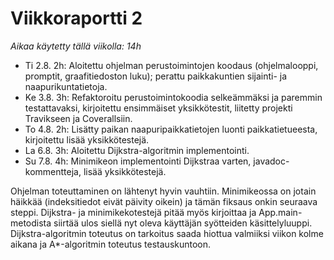 # Viikkoraportti 2

_Aikaa käytetty tällä viikolla: 14h_

- Ti 2.8. 2h: Aloitettu ohjelman perustoimintojen koodaus (ohjelmalooppi, promptit, graafitiedoston luku); 
perattu paikkakuntien sijainti- ja naapurikuntatietoja.
- Ke 3.8. 3h: Refaktoroitu perustoimintokoodia selkeämmäksi ja paremmin testattavaksi, kirjoitettu ensimmäiset yksikkötestit, 
liitetty projekti Travikseen ja Coverallsiin.
- To 4.8. 2h: Lisätty paikan naapuripaikkatietojen luonti paikkatietueesta, kirjoitettu lisää yksikkötestejä.
- La 6.8. 3h: Aloitettu Dijkstra-algoritmin implementointi.
- Su 7.8. 4h: Minimikeon implementointi Dijkstraa varten, javadoc-kommentteja, lisää yksikkötestejä.
 
Ohjelman toteuttaminen on lähtenyt hyvin vauhtiin. Minimikeossa on jotain häikkää (indeksitiedot eivät päivity oikein) ja tämän fiksaus onkin seuraava steppi. Dijkstra- ja minimikekotestejä pitää myös kirjoittaa ja App.main-metodista siirtää ulos siellä nyt oleva käyttäjän syötteiden käsittelyluuppi. Dijkstra-algoritmin toteutus on tarkoitus saada hiottua valmiiksi viikon kolme aikana ja A*-algoritmin toteutus testauskuntoon.
